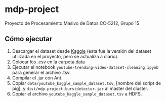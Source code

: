 # mdp-project
Proyecto de Procesamiento Masivo de Datos CC-5212, Grupo 15

## Cómo ejecutar

1. Descargar el dataset desde [Kaggle](https://www.kaggle.com/datasets/rsrishav/youtube-trending-video-dataset/versions/1047) (esta fue la versión del dataset utilizada en el proyecto, pero se actualiza a diario).
2. Colocar los .csv en la carpeta data
3. Ejecutar el notebook `youtube-trending-video-dataset-cleaning.ipynb` para generar el archivo .tsv.
4. Compilar el .jar con Ant.
5. Copiar `data/youtube_kaggle_sample_dataset.tsv`, [nombre del script de pig], y `dist/mdp-project-burstdetector.jar` al master del cluster.
6. Copiar el archivo `youtube_kaggle_sample_dataset.tsv` a HDFS.
